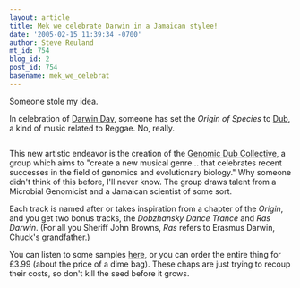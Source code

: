 ```yaml
---
layout: article
title: Mek we celebrate Darwin in a Jamaican stylee!
date: '2005-02-15 11:39:34 -0700'
author: Steve Reuland
mt_id: 754
blog_id: 2
post_id: 754
basename: mek_we_celebrat
---
```

Someone stole my idea.  

In celebration of [Darwin Day](http://www.darwinday.org/home/index.html), someone has set the _Origin of Species_ to [Dub](http://en.wikipedia.org/wiki/Dub_music), a kind of music related to Reggae.  No, really.    

<img src="http://www.pandasthumb.org/pt-archives/Origin Album cover2.jpg" alt="" />

This new artistic endeavor is the creation of the [Genomic Dub Collective](http://www.infection.bham.ac.uk/BPAG/Dub/GDC.html), a group which aims to "create a new musical genre... that celebrates recent successes in the field of genomics and evolutionary biology."  Why someone didn't think of this before, I'll never know.  The group draws talent from a Microbial Genomicist and a Jamaican scientist of some sort.  

Each track is named after or takes inspiration from a chapter of the _Origin_, and you get two bonus tracks, the _Dobzhansky Dance Trance_ and _Ras Darwin_.  (For all you Sheriff John Browns, _Ras_ refers to Erasmus Darwin, Chuck's grandfather.)

You can listen to some samples [here](http://www.infection.bham.ac.uk/BPAG/Dub/Origin/index.html), or you can order the entire thing for £3.99 (about the price of a dime bag).  These chaps are just trying to recoup their costs, so don't kill the seed before it grows.
